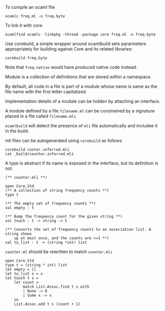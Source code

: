 To compile an ocaml file

```
ocamlc freq.ml -o freq.byte
```

To link it with core

```
ocamlfind ocamlc -linkpkg -thread -package core freq.ml -o freq.byte
``` 

Use corebuild, a simple wrapper around ocamlbuild sets pararmeters 
appropriately for building against Core and its related libraries:

```
corebuild freq.byte
```
Note that `freq.native` would have produced native code instead.

Module is a collection of definitions that are stored within a namespace.

By default, all code in a file is part of a module whose name is same as the 
file name with the first letter capitalized.

Implementation details of a module can be hidden by attaching an interface.

A module defined by a file `filename.ml` can be constrained by a signature
placed in a file called `filename.mli`

`ocamlbuild` will detect the presence of `mli` file automatically and includee
it in the build.

mli files can be autogenerated using `corebuild` as follows

```
corebuild conter.inferred.mli
cat _build/counter.inferred.mli
```

A type is abstract if its name is exposed in the interface, but its definition 
is not.
```
(** counter.mli **)

open Core.Std
(** A collection of string frequency counts **)
type t

(** The empty set of frequency counts **)
val empty : t

(** Bump the frequency count for the given string **)
val touch : t -> string -> t

(** Converts the set of frequency counts to an association list. A string shows
	up at most once, and the counts are >=1 **)
val to_list : t -> (string *int) list
```

`counter.ml` should be rewritten to match `counter.mli`
```
open Core.Std
type t = (string * int) list
let empty = []
let to_list x = x
let touch t s =
	let count =
		match List.Assoc.find t s with
		| None -> 0
		| Some x -> x
	in
	List.Assoc.add t s (count + 1)
```
